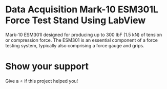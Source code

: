 # Data Acquisition Mark-10 ESM301L Force Test Stand Using LabView 

Mark-10 ESM301l designed for producing up to 300 lbF (1.5 kN) of tension or compression force. The ESM301 is an essential component of a force testing system, typically also comprising a force gauge and grips.



# Show your support
Give a ⭐️ if this project helped you!
